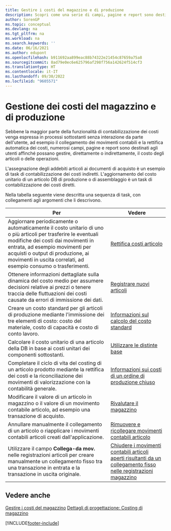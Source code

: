 ```yaml
---
title: Gestire i costi del magazzino e di produzione
description: Scopri come una serie di campi, pagine e report sono destinati agli utenti che gestiscono direttamente o indirettamente il costo di articoli o operazioni.
author: SorenGP
ms.topic: conceptual
ms.devlang: na
ms.tgt_pltfrm: na
ms.workload: na
ms.search.keywords: ''
ms.date: 06/16/2021
ms.author: edupont
ms.openlocfilehash: b911692aa899eac88b74322e21454c87659a75a8
ms.sourcegitcommit: 8ad79e0ec6e625796af298f756a142624f514cf3
ms.translationtype: HT
ms.contentlocale: it-IT
ms.lasthandoff: 09/30/2022
ms.locfileid: "9605571"
---
```

# <a name="handling-inventory-and-manufacturing-costs"></a>Gestione dei costi del magazzino e di produzione

Sebbene la maggior parte della funzionalità di contabilizzazione dei costi venga espressa in processi sottostanti senza interazione da parte dell'utente, ad esempio il collegamento dei movimenti contabili e la rettifica automatica dei costi, numerosi campi, pagine e report sono destinati agli utenti affinché possano gestire, direttamente o indirettamente, il costo degli articoli o delle operazioni.  

 L'assegnazione degli addebiti articoli ai documenti di acquisto è un esempio di task di contabilizzazione dei costi indiretti. L'aggiornamento del costo unitario di un articolo DB di produzione o di assemblaggio è un task di contabilizzazione dei costi diretti.  

 Nella tabella seguente viene descritta una sequenza di task, con collegamenti agli argomenti che li descrivono.   

|**Per**|**Vedere**|  
|------------|-------------|  
|Aggiornare periodicamente o automaticamente il costo unitario di uno o più articoli per trasferire le eventuali modifiche dei costi dai movimenti in entrata, ad esempio movimenti per acquisti o output di produzione, ai movimenti in uscita correlati, ad esempio consumo o trasferimenti.|[Rettifica costi articolo](inventory-how-adjust-item-costs.md)|  
|Ottenere informazioni dettagliate sulla dinamica del costo medio per assumere decisioni relative ai prezzi o tenere traccia delle fluttuazioni dei costi causate da errori di immissione dei dati.|[Registrare nuovi articoli](inventory-how-register-new-items.md)|  
|Creare un costo standard per gli articoli di produzione mediante l'immissione dei tre elementi di costo: costo del materiale, costo di capacità e costo di conto lavoro.|[Informazioni sul calcolo del costo standard](finance-about-calculating-standard-cost.md)|  
|Calcolare il costo unitario di una articolo della DB in base ai costi unitari dei componenti sottostanti.|[Utilizzare le distinte base](inventory-how-work-BOMs.md) |  
|Completare il ciclo di vita del costing di un articolo prodotto mediante la rettifica dei costi e la riconciliazione dei movimenti di valorizzazione con la contabilità generale.|[Informazioni sui costi di un ordine di produzione chiuso](finance-about-finished-production-order-costs.md)|  
|Modificare il valore di un articolo in magazzino o il valore di un movimento contabile articolo, ad esempio una transazione di acquisto.|[Rivalutare il magazzino](inventory-how-revalue-inventory.md)|
|Annullare manualmente il collegamento di un articolo o riapplicare i movimenti contabili articoli creati dall'applicazione.|[Rimuovere e ricollegare movimenti contabili articolo](finance-how-to-remove-and-reapply-item-entries.md)|  
|Utilizzare il campo **Collega-da mov.** nelle registrazioni articoli per creare manualmente un collegamento fisso tra una transazione in entrata e la transazione in uscita originale.|[Chiudere i movimenti contabili articoli aperti risultanti da un collegamento fisso nelle registrazioni magazzino](finance-how-to-close-open-item-ledger-entries-resulting-from-fixed-application-in-the-item-journal.md)|  

## <a name="see-also"></a>Vedere anche

[Gestire i costi del magazzino](finance-manage-inventory-costs.md)
[Dettagli di progettazione: Costing di magazzino](design-details-inventory-costing.md)


[!INCLUDE[footer-include](includes/footer-banner.md)]